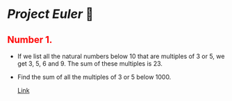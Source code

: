 # **_Project Euler_** 🐍

## <span style="color:red">Number 1.</span>

* If we list all the natural numbers below 10 that are multiples of 3 or 5, we get 3, 5, 6 and 9. The sum of these multiples is 23.

* Find the sum of all the multiples of 3 or 5 below 1000.

    [Link](https://projecteuler.net/problem=1)

